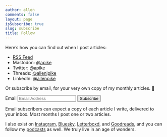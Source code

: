 ```yaml
---
author: allen
comments: false
layout: page
isSubscribe: true
slug: subscribe
title: Follow
---
```


Here’s how you can find out when I post articles:

- [RSS Feed](/feed/)
- Mastodon: [@apike](https://mastodon.social/@apike)
- Twitter: [@apike](https://twitter.com/apike/)
- Threads: [@allenjpike](https://www.threads.net/@allenjpike)
- LinkedIn: [@allenpike](https://www.linkedin.com/in/allenpike/)

<!--
<form style="margin-top: 1em" class="newsletter" action="https://feed.press/e/mailverify" method="post"
target="popupwindow" onsubmit="window.open('https://feed.press/e/mailverify?feed_id=allenpike', 'popupwindow',
'scrollbars=yes,width=550,height=400');return true">
<input type="text" name="email" placeholder="Email address"/>
<input type="submit" value="Follow by Email" />
<input type="hidden" value="allenpike" name="feed_id"/>
</form>
-->

<!-- Stripped down convertkit form from https://sayzlim.net/plain-html-form-convertkit/ -->

<script src="https://f.convertkit.com/ckjs/ck.5.js"></script>
<form class="form newsletter" action="https://app.convertkit.com/forms/6651971/subscriptions" method="post" data-sv-form="6651971" data-uid="8ee4fcd98a" data-options="{&quot;settings&quot;:{&quot;after_subscribe&quot;:{&quot;action&quot;: &quot;message&quot;,&quot;success_message&quot;: &quot;Excellent – now check your email to confirm your subscription. →&quot;,&quot;redirect_url&quot;: &quot;&quot;}}}">
  <p>Or subscribe by email, for your very own copy of my monthly articles. 💌</p>
  <ul class="formkit-alert formkit-alert-error" data-element="errors" data-group="alert"></ul>
  <label for="email">Email</label>
  <input type="email" value="" name="email_address" placeholder="Email Address" id="email" required>
  <input type="submit" data-element="submit" class="subscribe" value="Subscribe">
</form>

<!--

<script src="https://f.convertkit.com/ckjs/ck.5.js"></script>
<form action="https://app.convertkit.com/forms/6651971/subscriptions" class="seva-form formkit-form" method="post" data-sv-form="6651971" data-uid="8ee4fcd98a" data-format="inline" data-version="5" data-options="{&quot;settings&quot;:{&quot;after_subscribe&quot;:{&quot;action&quot;:&quot;message&quot;,&quot;success_message&quot;:&quot;Success! Now check your email to confirm your subscription.&quot;,&quot;redirect_url&quot;:&quot;&quot;},&quot;analytics&quot;:{&quot;google&quot;:null,&quot;fathom&quot;:null,&quot;facebook&quot;:null,&quot;segment&quot;:null,&quot;pinterest&quot;:null,&quot;sparkloop&quot;:null,&quot;googletagmanager&quot;:null},&quot;modal&quot;:{&quot;trigger&quot;:&quot;timer&quot;,&quot;scroll_percentage&quot;:null,&quot;timer&quot;:5,&quot;devices&quot;:&quot;all&quot;,&quot;show_once_every&quot;:15},&quot;powered_by&quot;:{&quot;show&quot;:false,&quot;url&quot;:&quot;https://convertkit.com/features/forms?utm_campaign=poweredby&amp;utm_content=form&amp;utm_medium=referral&amp;utm_source=dynamic&quot;},&quot;recaptcha&quot;:{&quot;enabled&quot;:false},&quot;return_visitor&quot;:{&quot;action&quot;:&quot;show&quot;,&quot;custom_content&quot;:&quot;&quot;},&quot;slide_in&quot;:{&quot;display_in&quot;:&quot;bottom_right&quot;,&quot;trigger&quot;:&quot;timer&quot;,&quot;scroll_percentage&quot;:null,&quot;timer&quot;:5,&quot;devices&quot;:&quot;all&quot;,&quot;show_once_every&quot;:15},&quot;sticky_bar&quot;:{&quot;display_in&quot;:&quot;top&quot;,&quot;trigger&quot;:&quot;timer&quot;,&quot;scroll_percentage&quot;:null,&quot;timer&quot;:5,&quot;devices&quot;:&quot;all&quot;,&quot;show_once_every&quot;:15}},&quot;version&quot;:&quot;5&quot;}" min-width="400 500 600 700 800" style="background-color: rgb(249, 250, 251); border-radius: 4px;">
<div class="formkit-background"></div>
<div data-style="minimal">
    <div class="formkit-header" data-element="header">
        <h2>Get articles as a newsletter</h2>
    </div>
    <div class="formkit-subheader" data-element="subheader">
        <p>​</p>
    </div>
    <ul class="formkit-alert formkit-alert-error" data-element="errors" data-group="alert"></ul>
    <div data-element="fields" data-stacked="false" class="seva-fields formkit-fields">
        <div class="formkit-field"><input class="formkit-input" name="email_address" aria-label="Email Address" placeholder="Email Address" required="" type="email" style=""></div>
        <button data-element="submit" class="formkit-submit formkit-submit" style="">
        <div class="formkit-spinner">
            <div></div>
            <div></div>
            <div></div>
        </div>
        <span class="">Subscribe</span>
        </button>
    </div>
    <div class="formkit-guarantee" data-element="guarantee" style="">
        <p>Posts roughly once a month.</p>
    </div>
</div>
<style>
.formkit-form[data-uid="8ee4fcd98a"] * {
	box-sizing: border-box;
}

.formkit-form[data-uid="8ee4fcd98a"] {
	-webkit-font-smoothing: antialiased;
	-moz-osx-font-smoothing: grayscale;
}

.formkit-form[data-uid="8ee4fcd98a"] legend {
	border: none;
	font-size: inherit;
	margin-bottom: 10px;
	padding: 0;
	position: relative;
	display: table;
}

.formkit-form[data-uid="8ee4fcd98a"] fieldset {
	border: 0;
	padding: 0.01em 0 0 0;
	margin: 0;
	min-width: 0;
}

.formkit-form[data-uid="8ee4fcd98a"] body:not(:-moz-handler-blocked) fieldset {
	display: table-cell;
}

.formkit-form[data-uid="8ee4fcd98a"] h1,
.formkit-form[data-uid="8ee4fcd98a"] h2,
.formkit-form[data-uid="8ee4fcd98a"] h3,
.formkit-form[data-uid="8ee4fcd98a"] h4,
.formkit-form[data-uid="8ee4fcd98a"] h5,
.formkit-form[data-uid="8ee4fcd98a"] h6 {
	color: inherit;
	font-size: inherit;
	font-weight: inherit;
}

.formkit-form[data-uid="8ee4fcd98a"] h2 {
	font-size: 1.5em;
	margin: 1em 0;
}

.formkit-form[data-uid="8ee4fcd98a"] h3 {
	font-size: 1.17em;
	margin: 1em 0;
}

.formkit-form[data-uid="8ee4fcd98a"] p {
	color: inherit;
	font-size: inherit;
	font-weight: inherit;
}

.formkit-form[data-uid="8ee4fcd98a"] ol:not([template-default]),
.formkit-form[data-uid="8ee4fcd98a"] ul:not([template-default]),
.formkit-form[data-uid="8ee4fcd98a"] blockquote:not([template-default]) {
	text-align: left;
}

.formkit-form[data-uid="8ee4fcd98a"] p:not([template-default]),
.formkit-form[data-uid="8ee4fcd98a"] hr:not([template-default]),
.formkit-form[data-uid="8ee4fcd98a"] blockquote:not([template-default]),
.formkit-form[data-uid="8ee4fcd98a"] ol:not([template-default]),
.formkit-form[data-uid="8ee4fcd98a"] ul:not([template-default]) {
	color: inherit;
	font-style: initial;
}

.formkit-form[data-uid="8ee4fcd98a"] .ordered-list,
.formkit-form[data-uid="8ee4fcd98a"] .unordered-list {
	list-style-position: outside !important;
	padding-left: 1em;
}

.formkit-form[data-uid="8ee4fcd98a"] .list-item {
	padding-left: 0;
}

.formkit-form[data-uid="8ee4fcd98a"][data-format="modal"] {
	display: none;
}

.formkit-form[data-uid="8ee4fcd98a"][data-format="slide in"] {
	display: none;
}

.formkit-form[data-uid="8ee4fcd98a"][data-format="sticky bar"] {
	display: none;
}

.formkit-sticky-bar .formkit-form[data-uid="8ee4fcd98a"][data-format="sticky bar"] {
	display: block;
}

.formkit-form[data-uid="8ee4fcd98a"] .formkit-input,
.formkit-form[data-uid="8ee4fcd98a"] .formkit-select,
.formkit-form[data-uid="8ee4fcd98a"] .formkit-checkboxes {
	width: 100%;
}

.formkit-form[data-uid="8ee4fcd98a"] .formkit-button,
.formkit-form[data-uid="8ee4fcd98a"] .formkit-submit {
	border: 0;
	border-radius: 5px;
	color: #ffffff;
	cursor: pointer;
	display: inline-block;
	text-align: center;
	font-size: 15px;
	font-weight: 500;
	cursor: pointer;
	margin-bottom: 15px;
	overflow: hidden;
	padding: 0;
	position: relative;
	vertical-align: middle;
}

.formkit-form[data-uid="8ee4fcd98a"] .formkit-button:hover,
.formkit-form[data-uid="8ee4fcd98a"] .formkit-submit:hover,
.formkit-form[data-uid="8ee4fcd98a"] .formkit-button:focus,
.formkit-form[data-uid="8ee4fcd98a"] .formkit-submit:focus {
	outline: none;
}

.formkit-form[data-uid="8ee4fcd98a"] .formkit-button:hover>span,
.formkit-form[data-uid="8ee4fcd98a"] .formkit-submit:hover>span,
.formkit-form[data-uid="8ee4fcd98a"] .formkit-button:focus>span,
.formkit-form[data-uid="8ee4fcd98a"] .formkit-submit:focus>span {
	background-color: rgba(0, 0, 0, 0.1);
}

.formkit-form[data-uid="8ee4fcd98a"] .formkit-button>span,
.formkit-form[data-uid="8ee4fcd98a"] .formkit-submit>span {
	display: block;
	-webkit-transition: all 300ms ease-in-out;
	transition: all 300ms ease-in-out;
	padding: 12px 24px;
}

.formkit-form[data-uid="8ee4fcd98a"] .formkit-input {
	background: #ffffff;
	font-size: 15px;
	padding: 12px;
	border: 1px solid #e3e3e3;
	-webkit-flex: 1 0 auto;
	-ms-flex: 1 0 auto;
	flex: 1 0 auto;
	line-height: 1.4;
	margin: 0;
	-webkit-transition: border-color ease-out 300ms;
	transition: border-color ease-out 300ms;
}

.formkit-form[data-uid="8ee4fcd98a"] .formkit-input:focus {
	outline: none;
	border-color: #1677be;
	-webkit-transition: border-color ease 300ms;
	transition: border-color ease 300ms;
}

.formkit-form[data-uid="8ee4fcd98a"] .formkit-input::-webkit-input-placeholder {
	color: inherit;
	opacity: 0.8;
}

.formkit-form[data-uid="8ee4fcd98a"] .formkit-input::-moz-placeholder {
	color: inherit;
	opacity: 0.8;
}

.formkit-form[data-uid="8ee4fcd98a"] .formkit-input:-ms-input-placeholder {
	color: inherit;
	opacity: 0.8;
}

.formkit-form[data-uid="8ee4fcd98a"] .formkit-input::placeholder {
	color: inherit;
	opacity: 0.8;
}

.formkit-form[data-uid="8ee4fcd98a"] [data-group="dropdown"] {
	position: relative;
	display: inline-block;
	width: 100%;
}

.formkit-form[data-uid="8ee4fcd98a"] [data-group="dropdown"]::before {
	content: "";
	top: calc(50% - 2.5px);
	right: 10px;
	position: absolute;
	pointer-events: none;
	border-color: #4f4f4f transparent transparent transparent;
	border-style: solid;
	border-width: 6px 6px 0 6px;
	height: 0;
	width: 0;
	z-index: 999;
}

.formkit-form[data-uid="8ee4fcd98a"] [data-group="dropdown"] select {
	height: auto;
	width: 100%;
	cursor: pointer;
	color: #333333;
	line-height: 1.4;
	margin-bottom: 0;
	padding: 0 6px;
	-webkit-appearance: none;
	-moz-appearance: none;
	appearance: none;
	font-size: 15px;
	padding: 12px;
	padding-right: 25px;
	border: 1px solid #e3e3e3;
	background: #ffffff;
}

.formkit-form[data-uid="8ee4fcd98a"] [data-group="dropdown"] select:focus {
	outline: none;
}

.formkit-form[data-uid="8ee4fcd98a"] [data-group="checkboxes"] {
	text-align: left;
	margin: 0;
}

.formkit-form[data-uid="8ee4fcd98a"] [data-group="checkboxes"] [data-group="checkbox"] {
	margin-bottom: 10px;
}

.formkit-form[data-uid="8ee4fcd98a"] [data-group="checkboxes"] [data-group="checkbox"] * {
	cursor: pointer;
}

.formkit-form[data-uid="8ee4fcd98a"] [data-group="checkboxes"] [data-group="checkbox"]:last-of-type {
	margin-bottom: 0;
}

.formkit-form[data-uid="8ee4fcd98a"] [data-group="checkboxes"] [data-group="checkbox"] input[type="checkbox"] {
	display: none;
}

.formkit-form[data-uid="8ee4fcd98a"] [data-group="checkboxes"] [data-group="checkbox"] input[type="checkbox"]+label::after {
	content: none;
}

.formkit-form[data-uid="8ee4fcd98a"] [data-group="checkboxes"] [data-group="checkbox"] input[type="checkbox"]:checked+label::after {
	border-color: #ffffff;
	content: "";
}

.formkit-form[data-uid="8ee4fcd98a"] [data-group="checkboxes"] [data-group="checkbox"] input[type="checkbox"]:checked+label::before {
	background: #10bf7a;
	border-color: #10bf7a;
}

.formkit-form[data-uid="8ee4fcd98a"] [data-group="checkboxes"] [data-group="checkbox"] label {
	position: relative;
	display: inline-block;
	padding-left: 28px;
}

.formkit-form[data-uid="8ee4fcd98a"] [data-group="checkboxes"] [data-group="checkbox"] label::before,
.formkit-form[data-uid="8ee4fcd98a"] [data-group="checkboxes"] [data-group="checkbox"] label::after {
	position: absolute;
	content: "";
	display: inline-block;
}

.formkit-form[data-uid="8ee4fcd98a"] [data-group="checkboxes"] [data-group="checkbox"] label::before {
	height: 16px;
	width: 16px;
	border: 1px solid #e3e3e3;
	background: #ffffff;
	left: 0px;
	top: 3px;
}

.formkit-form[data-uid="8ee4fcd98a"] [data-group="checkboxes"] [data-group="checkbox"] label::after {
	height: 4px;
	width: 8px;
	border-left: 2px solid #4d4d4d;
	border-bottom: 2px solid #4d4d4d;
	-webkit-transform: rotate(-45deg);
	-ms-transform: rotate(-45deg);
	transform: rotate(-45deg);
	left: 4px;
	top: 8px;
}

.formkit-form[data-uid="8ee4fcd98a"] .formkit-alert {
	background: #f9fafb;
	border: 1px solid #e3e3e3;
	border-radius: 5px;
	-webkit-flex: 1 0 auto;
	-ms-flex: 1 0 auto;
	flex: 1 0 auto;
	list-style: none;
	margin: 25px auto;
	padding: 12px;
	text-align: center;
	width: 100%;
}

.formkit-form[data-uid="8ee4fcd98a"] .formkit-alert:empty {
	display: none;
}

.formkit-form[data-uid="8ee4fcd98a"] .formkit-alert-success {
	background: #d3fbeb;
	border-color: #10bf7a;
	color: #0c905c;
}

.formkit-form[data-uid="8ee4fcd98a"] .formkit-alert-error {
	background: #fde8e2;
	border-color: #f2643b;
	color: #ea4110;
}

.formkit-form[data-uid="8ee4fcd98a"] .formkit-spinner {
	display: -webkit-box;
	display: -webkit-flex;
	display: -ms-flexbox;
	display: flex;
	height: 0px;
	width: 0px;
	margin: 0 auto;
	position: absolute;
	top: 0;
	left: 0;
	right: 0;
	width: 0px;
	overflow: hidden;
	text-align: center;
	-webkit-transition: all 300ms ease-in-out;
	transition: all 300ms ease-in-out;
}

.formkit-form[data-uid="8ee4fcd98a"] .formkit-spinner>div {
	margin: auto;
	width: 12px;
	height: 12px;
	background-color: #fff;
	opacity: 0.3;
	border-radius: 100%;
	display: inline-block;
	-webkit-animation: formkit-bouncedelay-formkit-form-data-uid-8ee4fcd98a- 1.4s infinite ease-in-out both;
	animation: formkit-bouncedelay-formkit-form-data-uid-8ee4fcd98a- 1.4s infinite ease-in-out both;
}

.formkit-form[data-uid="8ee4fcd98a"] .formkit-spinner>div:nth-child(1) {
	-webkit-animation-delay: -0.32s;
	animation-delay: -0.32s;
}

.formkit-form[data-uid="8ee4fcd98a"] .formkit-spinner>div:nth-child(2) {
	-webkit-animation-delay: -0.16s;
	animation-delay: -0.16s;
}

.formkit-form[data-uid="8ee4fcd98a"] .formkit-submit[data-active] .formkit-spinner {
	opacity: 1;
	height: 100%;
	width: 50px;
}

.formkit-form[data-uid="8ee4fcd98a"] .formkit-submit[data-active] .formkit-spinner~span {
	opacity: 0;
}

.formkit-form[data-uid="8ee4fcd98a"] .formkit-powered-by[data-active="false"] {
	opacity: 0.35;
}

.formkit-form[data-uid="8ee4fcd98a"] .formkit-powered-by-convertkit-container {
	display: -webkit-box;
	display: -webkit-flex;
	display: -ms-flexbox;
	display: flex;
	width: 100%;
	margin: 10px 0;
	position: relative;
}

.formkit-form[data-uid="8ee4fcd98a"] .formkit-powered-by-convertkit-container[data-active="false"] {
	opacity: 0.35;
}

.formkit-form[data-uid="8ee4fcd98a"] .formkit-powered-by-convertkit {
	-webkit-align-items: center;
	-webkit-box-align: center;
	-ms-flex-align: center;
	align-items: center;
	background-color: #ffffff;
	border: 1px solid #dde2e7;
	border-radius: 4px;
	color: #373f45;
	cursor: pointer;
	display: block;
	height: 36px;
	margin: 0 auto;
	opacity: 0.95;
	padding: 0;
	-webkit-text-decoration: none;
	text-decoration: none;
	text-indent: 100%;
	-webkit-transition: ease-in-out all 200ms;
	transition: ease-in-out all 200ms;
	white-space: nowrap;
	overflow: hidden;
	-webkit-user-select: none;
	-moz-user-select: none;
	-ms-user-select: none;
	user-select: none;
	width: 190px;
	background-repeat: no-repeat;
	background-position: center;
	background-image: url("data:image/svg+xml;charset=utf8,%3Csvg width='162' height='20' viewBox='0 0 162 20' fill='none' xmlns='http://www.w3.org/2000/svg'%3E%3Cpath d='M83.0561 15.2457C86.675 15.2457 89.4722 12.5154 89.4722 9.14749C89.4722 5.99211 86.8443 4.06563 85.1038 4.06563C82.6801 4.06563 80.7373 5.76407 80.4605 8.28551C80.4092 8.75244 80.0387 9.14403 79.5686 9.14069C78.7871 9.13509 77.6507 9.12841 76.9314 9.13092C76.6217 9.13199 76.3658 8.88106 76.381 8.57196C76.4895 6.38513 77.2218 4.3404 78.618 2.76974C80.1695 1.02445 82.4289 0 85.1038 0C89.5979 0 93.8406 4.07791 93.8406 9.14749C93.8406 14.7608 89.1832 19.3113 83.1517 19.3113C78.8502 19.3113 74.5179 16.5041 73.0053 12.5795C72.9999 12.565 72.9986 12.5492 73.0015 12.534C73.0218 12.4179 73.0617 12.3118 73.1011 12.2074C73.1583 12.0555 73.2143 11.907 73.2062 11.7359L73.18 11.1892C73.174 11.0569 73.2075 10.9258 73.2764 10.8127C73.3452 10.6995 73.4463 10.6094 73.5666 10.554L73.7852 10.4523C73.9077 10.3957 74.0148 10.3105 74.0976 10.204C74.1803 10.0974 74.2363 9.97252 74.2608 9.83983C74.3341 9.43894 74.6865 9.14749 75.0979 9.14749C75.7404 9.14749 76.299 9.57412 76.5088 10.1806C77.5188 13.1 79.1245 15.2457 83.0561 15.2457Z' fill='%23373F45'/%3E%3Cpath d='M155.758 6.91365C155.028 6.91365 154.804 6.47916 154.804 5.98857C154.804 5.46997 154.986 5.06348 155.758 5.06348C156.53 5.06348 156.712 5.46997 156.712 5.98857C156.712 6.47905 156.516 6.91365 155.758 6.91365ZM142.441 12.9304V9.32833L141.415 9.32323V8.90392C141.415 8.44719 141.786 8.07758 142.244 8.07986L142.441 8.08095V6.55306L144.082 6.09057V8.08073H145.569V8.50416C145.569 8.61242 145.548 8.71961 145.506 8.81961C145.465 8.91961 145.404 9.01047 145.328 9.08699C145.251 9.16351 145.16 9.2242 145.06 9.26559C144.96 9.30698 144.853 9.32826 144.745 9.32822H144.082V12.7201C144.082 13.2423 144.378 13.4256 144.76 13.4887C145.209 13.5629 145.583 13.888 145.583 14.343V14.9626C144.029 14.9626 142.441 14.8942 142.441 12.9304Z' fill='%23373F45'/%3E%3Cpath d='M110.058 7.92554C108.417 7.88344 106.396 8.92062 106.396 11.5137C106.396 14.0646 108.417 15.0738 110.058 15.0318C111.742 15.0738 113.748 14.0646 113.748 11.5137C113.748 8.92062 111.742 7.88344 110.058 7.92554ZM110.07 13.7586C108.878 13.7586 108.032 12.8905 108.032 11.461C108.032 10.1013 108.878 9.20569 110.071 9.20569C111.263 9.20569 112.101 10.0995 112.101 11.459C112.101 12.8887 111.263 13.7586 110.07 13.7586Z' fill='%23373F45'/%3E%3Cpath d='M118.06 7.94098C119.491 7.94098 120.978 8.33337 120.978 11.1366V14.893H120.063C119.608 14.893 119.238 14.524 119.238 14.0689V10.9965C119.238 9.66506 118.747 9.16047 117.891 9.16047C117.414 9.16047 116.797 9.52486 116.502 9.81915V14.069C116.502 14.1773 116.481 14.2845 116.44 14.3845C116.398 14.4845 116.337 14.5753 116.261 14.6519C116.184 14.7284 116.093 14.7891 115.993 14.8305C115.893 14.8719 115.786 14.8931 115.678 14.8931H114.847V8.10918H115.773C115.932 8.10914 116.087 8.16315 116.212 8.26242C116.337 8.36168 116.424 8.50033 116.46 8.65577C116.881 8.19328 117.428 7.94098 118.06 7.94098ZM122.854 8.09713C123.024 8.09708 123.19 8.1496 123.329 8.2475C123.468 8.34541 123.574 8.48391 123.631 8.64405L125.133 12.8486L126.635 8.64415C126.692 8.48402 126.798 8.34551 126.937 8.2476C127.076 8.1497 127.242 8.09718 127.412 8.09724H128.598L126.152 14.3567C126.091 14.5112 125.986 14.6439 125.849 14.7374C125.711 14.831 125.549 14.881 125.383 14.8809H124.333L121.668 8.09713H122.854Z' fill='%23373F45'/%3E%3Cpath d='M135.085 14.5514C134.566 14.7616 133.513 15.0416 132.418 15.0416C130.496 15.0416 129.024 13.9345 129.024 11.4396C129.024 9.19701 130.451 7.99792 132.191 7.99792C134.338 7.99792 135.254 9.4378 135.158 11.3979C135.139 11.8029 134.786 12.0983 134.38 12.0983H130.679C130.763 13.1916 131.562 13.7662 132.615 13.7662C133.028 13.7662 133.462 13.7452 133.983 13.6481C134.535 13.545 135.085 13.9375 135.085 14.4985V14.5514ZM133.673 10.949C133.785 9.87621 133.061 9.28752 132.191 9.28752C131.321 9.28752 130.734 9.93979 130.679 10.9489L133.673 10.949Z' fill='%23373F45'/%3E%3Cpath d='M137.345 8.11122C137.497 8.11118 137.645 8.16229 137.765 8.25635C137.884 8.35041 137.969 8.48197 138.005 8.62993C138.566 8.20932 139.268 7.94303 139.759 7.94303C139.801 7.94303 140.068 7.94303 140.489 7.99913V8.7265C140.489 9.11748 140.15 9.4147 139.759 9.4147C139.31 9.4147 138.651 9.5829 138.131 9.8773V14.8951H136.462V8.11112L137.345 8.11122ZM156.6 14.0508V8.09104H155.769C155.314 8.09104 154.944 8.45999 154.944 8.9151V14.8748H155.775C156.23 14.8748 156.6 14.5058 156.6 14.0508ZM158.857 12.9447V9.34254H157.749V8.91912C157.749 8.46401 158.118 8.09506 158.574 8.09506H158.857V6.56739L160.499 6.10479V8.09506H161.986V8.51848C161.986 8.97359 161.617 9.34254 161.161 9.34254H160.499V12.7345C160.499 13.2566 160.795 13.44 161.177 13.503C161.626 13.5774 162 13.9024 162 14.3574V14.977C160.446 14.977 158.857 14.9086 158.857 12.9447ZM98.1929 10.1124C98.2033 6.94046 100.598 5.16809 102.895 5.16809C104.171 5.16809 105.342 5.44285 106.304 6.12953L105.914 6.6631C105.654 7.02011 105.16 7.16194 104.749 6.99949C104.169 6.7702 103.622 6.7218 103.215 6.7218C101.335 6.7218 99.9169 7.92849 99.9068 10.1123C99.9169 12.2959 101.335 13.5201 103.215 13.5201C103.622 13.5201 104.169 13.4717 104.749 13.2424C105.16 13.0799 105.654 13.2046 105.914 13.5615L106.304 14.0952C105.342 14.7819 104.171 15.0566 102.895 15.0566C100.598 15.0566 98.2033 13.2842 98.1929 10.1124ZM147.619 5.21768C148.074 5.21768 148.444 5.58663 148.444 6.04174V9.81968L151.82 5.58131C151.897 5.47733 151.997 5.39282 152.112 5.3346C152.227 5.27638 152.355 5.24607 152.484 5.24611H153.984L150.166 10.0615L153.984 14.8749H152.484C152.355 14.8749 152.227 14.8446 152.112 14.7864C151.997 14.7281 151.897 14.6436 151.82 14.5397L148.444 10.3025V14.0508C148.444 14.5059 148.074 14.8749 147.619 14.8749H146.746V5.21768H147.619Z' fill='%23373F45'/%3E%3Cpath d='M0.773438 6.5752H2.68066C3.56543 6.5752 4.2041 6.7041 4.59668 6.96191C4.99219 7.21973 5.18994 7.62695 5.18994 8.18359C5.18994 8.55859 5.09326 8.87061 4.8999 9.11963C4.70654 9.36865 4.42822 9.52539 4.06494 9.58984V9.63379C4.51611 9.71875 4.84717 9.88721 5.05811 10.1392C5.27197 10.3882 5.37891 10.7266 5.37891 11.1543C5.37891 11.7314 5.17676 12.1841 4.77246 12.5122C4.37109 12.8374 3.81152 13 3.09375 13H0.773438V6.5752ZM1.82373 9.22949H2.83447C3.27393 9.22949 3.59473 9.16064 3.79688 9.02295C3.99902 8.88232 4.1001 8.64502 4.1001 8.31104C4.1001 8.00928 3.99023 7.79102 3.77051 7.65625C3.55371 7.52148 3.20801 7.4541 2.7334 7.4541H1.82373V9.22949ZM1.82373 10.082V12.1167H2.93994C3.37939 12.1167 3.71045 12.0332 3.93311 11.8662C4.15869 11.6963 4.27148 11.4297 4.27148 11.0664C4.27148 10.7324 4.15723 10.4849 3.92871 10.3237C3.7002 10.1626 3.35303 10.082 2.88721 10.082H1.82373Z' fill='%23373F45'/%3E%3Cpath d='M13.011 6.5752V10.7324C13.011 11.207 12.9084 11.623 12.7034 11.9805C12.5012 12.335 12.2068 12.6089 11.8201 12.8022C11.4363 12.9927 10.9763 13.0879 10.4402 13.0879C9.6433 13.0879 9.02368 12.877 8.5813 12.4551C8.13892 12.0332 7.91772 11.4531 7.91772 10.7148V6.5752H8.9724V10.6401C8.9724 11.1704 9.09546 11.5615 9.34155 11.8135C9.58765 12.0654 9.96557 12.1914 10.4753 12.1914C11.4656 12.1914 11.9607 11.6714 11.9607 10.6313V6.5752H13.011Z' fill='%23373F45'/%3E%3Cpath d='M15.9146 13V6.5752H16.9649V13H15.9146Z' fill='%23373F45'/%3E%3Cpath d='M19.9255 13V6.5752H20.9758V12.0991H23.696V13H19.9255Z' fill='%23373F45'/%3E%3Cpath d='M28.2828 13H27.2325V7.47607H25.3428V6.5752H30.1724V7.47607H28.2828V13Z' fill='%23373F45'/%3E%3Cpath d='M41.9472 13H40.8046L39.7148 9.16796C39.6679 9.00097 39.6093 8.76074 39.539 8.44727C39.4687 8.13086 39.4262 7.91113 39.4116 7.78809C39.3823 7.97559 39.3339 8.21875 39.2665 8.51758C39.2021 8.81641 39.1479 9.03905 39.1039 9.18554L38.0405 13H36.8979L36.0673 9.7832L35.2236 6.5752H36.2958L37.2143 10.3193C37.3578 10.9199 37.4604 11.4502 37.5219 11.9102C37.5541 11.6611 37.6025 11.3828 37.6669 11.0752C37.7314 10.7676 37.79 10.5186 37.8427 10.3281L38.8886 6.5752H39.9301L41.0024 10.3457C41.1049 10.6943 41.2133 11.2158 41.3276 11.9102C41.3715 11.4912 41.477 10.958 41.644 10.3105L42.558 6.5752H43.6215L41.9472 13Z' fill='%23373F45'/%3E%3Cpath d='M45.7957 13V6.5752H46.846V13H45.7957Z' fill='%23373F45'/%3E%3Cpath d='M52.0258 13H50.9755V7.47607H49.0859V6.5752H53.9155V7.47607H52.0258V13Z' fill='%23373F45'/%3E%3Cpath d='M61.2312 13H60.1765V10.104H57.2146V13H56.1643V6.5752H57.2146V9.20312H60.1765V6.5752H61.2312V13Z' fill='%23373F45'/%3E%3C/svg%3E");
}

.formkit-form[data-uid="8ee4fcd98a"] .formkit-powered-by-convertkit:hover,
.formkit-form[data-uid="8ee4fcd98a"] .formkit-powered-by-convertkit:focus {
	background-color: #ffffff;
	-webkit-transform: scale(1.025) perspective(1px);
	-ms-transform: scale(1.025) perspective(1px);
	transform: scale(1.025) perspective(1px);
	opacity: 1;
}

.formkit-form[data-uid="8ee4fcd98a"] .formkit-powered-by-convertkit[data-variant="dark"],
.formkit-form[data-uid="8ee4fcd98a"] .formkit-powered-by-convertkit[data-variant="light"] {
	background-color: transparent;
	border-color: transparent;
	width: 166px;
}

.formkit-form[data-uid="8ee4fcd98a"] .formkit-powered-by-convertkit[data-variant="light"] {
	color: #ffffff;
	background-image: url("data:image/svg+xml;charset=utf8,%3Csvg width='162' height='20' viewBox='0 0 162 20' fill='none' xmlns='http://www.w3.org/2000/svg'%3E%3Cpath d='M83.0561 15.2457C86.675 15.2457 89.4722 12.5154 89.4722 9.14749C89.4722 5.99211 86.8443 4.06563 85.1038 4.06563C82.6801 4.06563 80.7373 5.76407 80.4605 8.28551C80.4092 8.75244 80.0387 9.14403 79.5686 9.14069C78.7871 9.13509 77.6507 9.12841 76.9314 9.13092C76.6217 9.13199 76.3658 8.88106 76.381 8.57196C76.4895 6.38513 77.2218 4.3404 78.618 2.76974C80.1695 1.02445 82.4289 0 85.1038 0C89.5979 0 93.8406 4.07791 93.8406 9.14749C93.8406 14.7608 89.1832 19.3113 83.1517 19.3113C78.8502 19.3113 74.5179 16.5041 73.0053 12.5795C72.9999 12.565 72.9986 12.5492 73.0015 12.534C73.0218 12.4179 73.0617 12.3118 73.1011 12.2074C73.1583 12.0555 73.2143 11.907 73.2062 11.7359L73.18 11.1892C73.174 11.0569 73.2075 10.9258 73.2764 10.8127C73.3452 10.6995 73.4463 10.6094 73.5666 10.554L73.7852 10.4523C73.9077 10.3957 74.0148 10.3105 74.0976 10.204C74.1803 10.0974 74.2363 9.97252 74.2608 9.83983C74.3341 9.43894 74.6865 9.14749 75.0979 9.14749C75.7404 9.14749 76.299 9.57412 76.5088 10.1806C77.5188 13.1 79.1245 15.2457 83.0561 15.2457Z' fill='white'/%3E%3Cpath d='M155.758 6.91365C155.028 6.91365 154.804 6.47916 154.804 5.98857C154.804 5.46997 154.986 5.06348 155.758 5.06348C156.53 5.06348 156.712 5.46997 156.712 5.98857C156.712 6.47905 156.516 6.91365 155.758 6.91365ZM142.441 12.9304V9.32833L141.415 9.32323V8.90392C141.415 8.44719 141.786 8.07758 142.244 8.07986L142.441 8.08095V6.55306L144.082 6.09057V8.08073H145.569V8.50416C145.569 8.61242 145.548 8.71961 145.506 8.81961C145.465 8.91961 145.404 9.01047 145.328 9.08699C145.251 9.16351 145.16 9.2242 145.06 9.26559C144.96 9.30698 144.853 9.32826 144.745 9.32822H144.082V12.7201C144.082 13.2423 144.378 13.4256 144.76 13.4887C145.209 13.5629 145.583 13.888 145.583 14.343V14.9626C144.029 14.9626 142.441 14.8942 142.441 12.9304Z' fill='white'/%3E%3Cpath d='M110.058 7.92554C108.417 7.88344 106.396 8.92062 106.396 11.5137C106.396 14.0646 108.417 15.0738 110.058 15.0318C111.742 15.0738 113.748 14.0646 113.748 11.5137C113.748 8.92062 111.742 7.88344 110.058 7.92554ZM110.07 13.7586C108.878 13.7586 108.032 12.8905 108.032 11.461C108.032 10.1013 108.878 9.20569 110.071 9.20569C111.263 9.20569 112.101 10.0995 112.101 11.459C112.101 12.8887 111.263 13.7586 110.07 13.7586Z' fill='white'/%3E%3Cpath d='M118.06 7.94098C119.491 7.94098 120.978 8.33337 120.978 11.1366V14.893H120.063C119.608 14.893 119.238 14.524 119.238 14.0689V10.9965C119.238 9.66506 118.747 9.16047 117.891 9.16047C117.414 9.16047 116.797 9.52486 116.502 9.81915V14.069C116.502 14.1773 116.481 14.2845 116.44 14.3845C116.398 14.4845 116.337 14.5753 116.261 14.6519C116.184 14.7284 116.093 14.7891 115.993 14.8305C115.893 14.8719 115.786 14.8931 115.678 14.8931H114.847V8.10918H115.773C115.932 8.10914 116.087 8.16315 116.212 8.26242C116.337 8.36168 116.424 8.50033 116.46 8.65577C116.881 8.19328 117.428 7.94098 118.06 7.94098ZM122.854 8.09713C123.024 8.09708 123.19 8.1496 123.329 8.2475C123.468 8.34541 123.574 8.48391 123.631 8.64405L125.133 12.8486L126.635 8.64415C126.692 8.48402 126.798 8.34551 126.937 8.2476C127.076 8.1497 127.242 8.09718 127.412 8.09724H128.598L126.152 14.3567C126.091 14.5112 125.986 14.6439 125.849 14.7374C125.711 14.831 125.549 14.881 125.383 14.8809H124.333L121.668 8.09713H122.854Z' fill='white'/%3E%3Cpath d='M135.085 14.5514C134.566 14.7616 133.513 15.0416 132.418 15.0416C130.496 15.0416 129.024 13.9345 129.024 11.4396C129.024 9.19701 130.451 7.99792 132.191 7.99792C134.338 7.99792 135.254 9.4378 135.158 11.3979C135.139 11.8029 134.786 12.0983 134.38 12.0983H130.679C130.763 13.1916 131.562 13.7662 132.615 13.7662C133.028 13.7662 133.462 13.7452 133.983 13.6481C134.535 13.545 135.085 13.9375 135.085 14.4985V14.5514ZM133.673 10.949C133.785 9.87621 133.061 9.28752 132.191 9.28752C131.321 9.28752 130.734 9.93979 130.679 10.9489L133.673 10.949Z' fill='white'/%3E%3Cpath d='M137.345 8.11122C137.497 8.11118 137.645 8.16229 137.765 8.25635C137.884 8.35041 137.969 8.48197 138.005 8.62993C138.566 8.20932 139.268 7.94303 139.759 7.94303C139.801 7.94303 140.068 7.94303 140.489 7.99913V8.7265C140.489 9.11748 140.15 9.4147 139.759 9.4147C139.31 9.4147 138.651 9.5829 138.131 9.8773V14.8951H136.462V8.11112L137.345 8.11122ZM156.6 14.0508V8.09104H155.769C155.314 8.09104 154.944 8.45999 154.944 8.9151V14.8748H155.775C156.23 14.8748 156.6 14.5058 156.6 14.0508ZM158.857 12.9447V9.34254H157.749V8.91912C157.749 8.46401 158.118 8.09506 158.574 8.09506H158.857V6.56739L160.499 6.10479V8.09506H161.986V8.51848C161.986 8.97359 161.617 9.34254 161.161 9.34254H160.499V12.7345C160.499 13.2566 160.795 13.44 161.177 13.503C161.626 13.5774 162 13.9024 162 14.3574V14.977C160.446 14.977 158.857 14.9086 158.857 12.9447ZM98.1929 10.1124C98.2033 6.94046 100.598 5.16809 102.895 5.16809C104.171 5.16809 105.342 5.44285 106.304 6.12953L105.914 6.6631C105.654 7.02011 105.16 7.16194 104.749 6.99949C104.169 6.7702 103.622 6.7218 103.215 6.7218C101.335 6.7218 99.9169 7.92849 99.9068 10.1123C99.9169 12.2959 101.335 13.5201 103.215 13.5201C103.622 13.5201 104.169 13.4717 104.749 13.2424C105.16 13.0799 105.654 13.2046 105.914 13.5615L106.304 14.0952C105.342 14.7819 104.171 15.0566 102.895 15.0566C100.598 15.0566 98.2033 13.2842 98.1929 10.1124ZM147.619 5.21768C148.074 5.21768 148.444 5.58663 148.444 6.04174V9.81968L151.82 5.58131C151.897 5.47733 151.997 5.39282 152.112 5.3346C152.227 5.27638 152.355 5.24607 152.484 5.24611H153.984L150.166 10.0615L153.984 14.8749H152.484C152.355 14.8749 152.227 14.8446 152.112 14.7864C151.997 14.7281 151.897 14.6436 151.82 14.5397L148.444 10.3025V14.0508C148.444 14.5059 148.074 14.8749 147.619 14.8749H146.746V5.21768H147.619Z' fill='white'/%3E%3Cpath d='M0.773438 6.5752H2.68066C3.56543 6.5752 4.2041 6.7041 4.59668 6.96191C4.99219 7.21973 5.18994 7.62695 5.18994 8.18359C5.18994 8.55859 5.09326 8.87061 4.8999 9.11963C4.70654 9.36865 4.42822 9.52539 4.06494 9.58984V9.63379C4.51611 9.71875 4.84717 9.88721 5.05811 10.1392C5.27197 10.3882 5.37891 10.7266 5.37891 11.1543C5.37891 11.7314 5.17676 12.1841 4.77246 12.5122C4.37109 12.8374 3.81152 13 3.09375 13H0.773438V6.5752ZM1.82373 9.22949H2.83447C3.27393 9.22949 3.59473 9.16064 3.79688 9.02295C3.99902 8.88232 4.1001 8.64502 4.1001 8.31104C4.1001 8.00928 3.99023 7.79102 3.77051 7.65625C3.55371 7.52148 3.20801 7.4541 2.7334 7.4541H1.82373V9.22949ZM1.82373 10.082V12.1167H2.93994C3.37939 12.1167 3.71045 12.0332 3.93311 11.8662C4.15869 11.6963 4.27148 11.4297 4.27148 11.0664C4.27148 10.7324 4.15723 10.4849 3.92871 10.3237C3.7002 10.1626 3.35303 10.082 2.88721 10.082H1.82373Z' fill='white'/%3E%3Cpath d='M13.011 6.5752V10.7324C13.011 11.207 12.9084 11.623 12.7034 11.9805C12.5012 12.335 12.2068 12.6089 11.8201 12.8022C11.4363 12.9927 10.9763 13.0879 10.4402 13.0879C9.6433 13.0879 9.02368 12.877 8.5813 12.4551C8.13892 12.0332 7.91772 11.4531 7.91772 10.7148V6.5752H8.9724V10.6401C8.9724 11.1704 9.09546 11.5615 9.34155 11.8135C9.58765 12.0654 9.96557 12.1914 10.4753 12.1914C11.4656 12.1914 11.9607 11.6714 11.9607 10.6313V6.5752H13.011Z' fill='white'/%3E%3Cpath d='M15.9146 13V6.5752H16.9649V13H15.9146Z' fill='white'/%3E%3Cpath d='M19.9255 13V6.5752H20.9758V12.0991H23.696V13H19.9255Z' fill='white'/%3E%3Cpath d='M28.2828 13H27.2325V7.47607H25.3428V6.5752H30.1724V7.47607H28.2828V13Z' fill='white'/%3E%3Cpath d='M41.9472 13H40.8046L39.7148 9.16796C39.6679 9.00097 39.6093 8.76074 39.539 8.44727C39.4687 8.13086 39.4262 7.91113 39.4116 7.78809C39.3823 7.97559 39.3339 8.21875 39.2665 8.51758C39.2021 8.81641 39.1479 9.03905 39.1039 9.18554L38.0405 13H36.8979L36.0673 9.7832L35.2236 6.5752H36.2958L37.2143 10.3193C37.3578 10.9199 37.4604 11.4502 37.5219 11.9102C37.5541 11.6611 37.6025 11.3828 37.6669 11.0752C37.7314 10.7676 37.79 10.5186 37.8427 10.3281L38.8886 6.5752H39.9301L41.0024 10.3457C41.1049 10.6943 41.2133 11.2158 41.3276 11.9102C41.3715 11.4912 41.477 10.958 41.644 10.3105L42.558 6.5752H43.6215L41.9472 13Z' fill='white'/%3E%3Cpath d='M45.7957 13V6.5752H46.846V13H45.7957Z' fill='white'/%3E%3Cpath d='M52.0258 13H50.9755V7.47607H49.0859V6.5752H53.9155V7.47607H52.0258V13Z' fill='white'/%3E%3Cpath d='M61.2312 13H60.1765V10.104H57.2146V13H56.1643V6.5752H57.2146V9.20312H60.1765V6.5752H61.2312V13Z' fill='white'/%3E%3C/svg%3E");
}

@-webkit-keyframes formkit-bouncedelay-formkit-form-data-uid-8ee4fcd98a- {

	0%,
	80%,
	100% {
		-webkit-transform: scale(0);
		-ms-transform: scale(0);
		transform: scale(0);
	}

	40% {
		-webkit-transform: scale(1);
		-ms-transform: scale(1);
		transform: scale(1);
	}
}

@keyframes formkit-bouncedelay-formkit-form-data-uid-8ee4fcd98a- {

	0%,
	80%,
	100% {
		-webkit-transform: scale(0);
		-ms-transform: scale(0);
		transform: scale(0);
	}

	40% {
		-webkit-transform: scale(1);
		-ms-transform: scale(1);
		transform: scale(1);
	}
}

.formkit-form[data-uid="8ee4fcd98a"] blockquote {
	padding: 10px 20px;
	margin: 0 0 20px;
	border-left: 5px solid #e1e1e1;
}

.formkit-form[data-uid="8ee4fcd98a"] .seva-custom-content {
	padding: 15px;
	font-size: 16px;
	color: #fff;
	mix-blend-mode: difference;
}

.formkit-form[data-uid="8ee4fcd98a"] .formkit-modal.guard {
	max-width: 420px;
	width: 100%;
}

.formkit-form[data-uid="8ee4fcd98a"] {
	border: 1px solid #e3e3e3;
	max-width: 700px;
	position: relative;
	overflow: hidden;
}

.formkit-form[data-uid="8ee4fcd98a"] .formkit-background {
	width: 100%;
	height: 100%;
	position: absolute;
	top: 0;
	left: 0;
	background-size: cover;
	background-position: center;
	opacity: 0.3;
}

.formkit-form[data-uid="8ee4fcd98a"] [data-style="minimal"] {
	padding: 20px;
	width: 100%;
	position: relative;
}

.formkit-form[data-uid="8ee4fcd98a"] .formkit-header {
	margin: 0 0 27px 0;
	text-align: center;
}

.formkit-form[data-uid="8ee4fcd98a"] .formkit-subheader {
	margin: 18px 0;
	text-align: center;
}

.formkit-form[data-uid="8ee4fcd98a"] .formkit-guarantee {
	font-size: 13px;
	margin: 10px 0 15px 0;
	text-align: center;
}

.formkit-form[data-uid="8ee4fcd98a"] .formkit-guarantee>p {
	margin: 0;
}

.formkit-form[data-uid="8ee4fcd98a"] .formkit-powered-by-convertkit-container {
	margin-bottom: 0;
}

.formkit-form[data-uid="8ee4fcd98a"] .formkit-fields {
	display: -webkit-box;
	display: -webkit-flex;
	display: -ms-flexbox;
	display: flex;
	-webkit-flex-wrap: wrap;
	-ms-flex-wrap: wrap;
	flex-wrap: wrap;
	margin: 25px auto 0 auto;
}

.formkit-form[data-uid="8ee4fcd98a"] .formkit-field {
	min-width: 220px;
}

.formkit-form[data-uid="8ee4fcd98a"] .formkit-field,
.formkit-form[data-uid="8ee4fcd98a"] .formkit-submit {
	margin: 0 0 15px 0;
	-webkit-flex: 1 0 100%;
	-ms-flex: 1 0 100%;
	flex: 1 0 100%;
}

.formkit-form[data-uid="8ee4fcd98a"][min-width~="600"] [data-style="minimal"] {
	padding: 40px;
}

.formkit-form[data-uid="8ee4fcd98a"][min-width~="600"] .formkit-fields[data-stacked="false"] {
	margin-left: -5px;
	margin-right: -5px;
}

.formkit-form[data-uid="8ee4fcd98a"][min-width~="600"] .formkit-fields[data-stacked="false"] .formkit-field,
.formkit-form[data-uid="8ee4fcd98a"][min-width~="600"] .formkit-fields[data-stacked="false"] .formkit-submit {
	margin: 0 5px 15px 5px;
}

.formkit-form[data-uid="8ee4fcd98a"][min-width~="600"] .formkit-fields[data-stacked="false"] .formkit-field {
	-webkit-flex: 100 1 auto;
	-ms-flex: 100 1 auto;
	flex: 100 1 auto;
}

.formkit-form[data-uid="8ee4fcd98a"][min-width~="600"] .formkit-fields[data-stacked="false"] .formkit-submit {
	-webkit-flex: 1 1 auto;
	-ms-flex: 1 1 auto;
	flex: 1 1 auto;
}
</style>
</form>
-->

Email subscribers can expect a copy of each article I write, delivered to your inbox. Most months I post one or two articles.

I also exist on [Instagram](https://www.instagram.com/allenjpike/), [Bluesky](https://bsky.app/profile/allenpike.com), [Letterboxd](https://letterboxd.com/pikerosoft/), and [Goodreads](https://www.goodreads.com/user/show/74341139), and you can follow my [podcasts](/speaking/) as well. We truly live in an age of wonders.